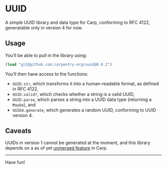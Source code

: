 # UUID

A simple UUID library and data type for Carp, conforming to RFC 4122,
generatable only in version 4 for now.

## Usage

You’ll be able to pull in the library using:

```clojure
(load "git@github.com:carpentry-org/uuid@0.0.2")
```

You’ll then have access to the functions:
* `UUID.str`, which transforms it into a human-readable format, as defined in
  RFC 4122,
* `UUID.valid?`, which checks whether a string is a valid UUID,
* `UUID.parse`, which parses a string into a UUID data type (returning a
  `Maybe`), and
* `UUID4.generate`, which generates a random UUID, conforming to UUID version 4.

## Caveats

UUIDs in version 1 cannot be generated at the moment, and this library depends
on a as of yet [unmerged feature](https://github.com/carp-lang/Carp/pull/600)
in Carp.

<hr/>

Have fun!
